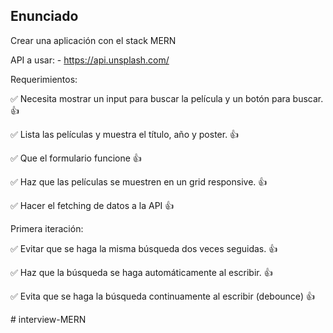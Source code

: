 ## Enunciado

Crear una aplicación con el stack MERN 

API a usar: - https://api.unsplash.com/


Requerimientos:

✅ Necesita mostrar un input para buscar la película y un botón para buscar. 👍

✅ Lista las películas y muestra el título, año y poster. 👍

✅ Que el formulario funcione 👍

✅ Haz que las películas se muestren en un grid responsive. 👍

✅ Hacer el fetching de datos a la API 👍

Primera iteración:

✅ Evitar que se haga la misma búsqueda dos veces seguidas. 👍

✅ Haz que la búsqueda se haga automáticamente al escribir. 👍

✅ Evita que se haga la búsqueda continuamente al escribir (debounce) 👍

#   i n t e r v i e w - M E R N 
 
 
